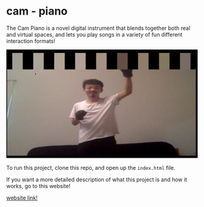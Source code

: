 # cam - piano   

The Cam Piano is a novel digital instrument that blends together both real and virtual spaces, and lets you play songs in a variety of fun different interaction formats!

![Instrument](img.png)

To run this project, clone this repo, and open up the `index.html` file.

If you want a more detailed description of what this project is and how it works, go to this website!

[website link!](https://cam-piano.weebly.com/)
